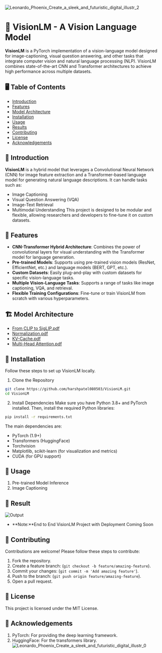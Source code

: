 ![Leonardo_Phoenix_Create_a_sleek_and_futuristic_digital_illustr_2](https://github.com/user-attachments/assets/c264804b-e35d-4cf1-8506-ca66f8f5d36f)
# 🧠 VisionLM - A Vision Language Model

**VisionLM** is a PyTorch implementation of a vision-language model designed for image-captioning, visual question answering, and other tasks that integrate computer vision and natural language processing (NLP). VisionLM combines state-of-the-art CNN and Transformer architectures to achieve high performance across multiple datasets.

## 🖥️ Table of Contents

- [Introduction](#introduction)
- [Features](#features)
- [Model Architecture](#model-architecture)
- [Installation](#installation)
- [Usage](#usage)
- [Results](#results)
- [Contributing](#contributing)
- [License](#license)
- [Acknowledgements](#acknowledgements)

## 🌟 Introduction
**VisionLM**  is a hybrid model that leverages a Convolutional Neural Network (CNN) for image feature extraction and a Transformer-based language model for generating natural language descriptions. It can handle tasks such as:

- Image Captioning
- Visual Question Answering (VQA)
- Image-Text Retrieval
- Multimodal Understanding
This project is designed to be modular and flexible, allowing researchers and developers to fine-tune it on custom datasets.

## 🚀 Features
- **CNN-Transformer Hybrid Architecture**: Combines the power of convolutional layers for visual understanding with the Transformer model for language generation.
- **Pre-trained Models**: Supports using pre-trained vision models (ResNet, EfficientNet, etc.) and language models (BERT, GPT, etc.).
- **Custom Datasets**: Easily plug-and-play with custom datasets for specific vision-language tasks.
- **Multiple Vision-Language Tasks**: Supports a range of tasks like image captioning, VQA, and retrieval.
- **Flexible Training Configurations**: Fine-tune or train VisionLM from scratch with various hyperparameters.

## 🏗️ Model Architecture
- [From CLIP to SigLIP.pdf](https://github.com/user-attachments/files/17090272/From.CLIP.to.SigLIP.pdf)
- [Normalization.pdf](https://github.com/user-attachments/files/17090274/Normalization.pdf)
- [KV-Cache.pdf](https://github.com/user-attachments/files/17090275/KV-Cache.pdf)
- [Multi-Head Attention.pdf](https://github.com/user-attachments/files/17090277/Multi-Head.Attention.pdf)

## 🔧 Installation
Follow these steps to set up VisionLM locally.
1. Clone the Repository
```bash
git clone https://github.com/harshpatel080503/VisionLM.git
cd VisionLM
```
2. Install Dependencies
Make sure you have Python 3.8+ and PyTorch installed. Then, install the required Python libraries:
```bash
pip install -r requirements.txt
```
The main dependencies are:

- PyTorch (1.9+)
- Transformers (HuggingFace)
- Torchvision
- Matplotlib, scikit-learn (for visualization and metrics)
- CUDA (for GPU support)

## 📖 Usage
1. Pre-trained Model Inference
2. Image Captioning

## 🎯 Result
![Output](https://github.com/user-attachments/assets/8f86ad0b-41e8-4b2f-818a-f6dfa6e3ce11)
- **Note:**End to End VisionLM Project with Deployment Coming Soon

## 👥 Contributing
Contributions are welcome! Please follow these steps to contribute:

1. Fork the repository.
2. Create a feature branch: (```git checkout -b feature/amazing-feature```).
3. Commit your changes: (```git commit -m 'Add amazing feature'```).
4. Push to the branch: (```git push origin feature/amazing-feature```).
5. Open a pull request.

## 📝 License
This project is licensed under the MIT License.

## 🙏 Acknowledgements
1. PyTorch: For providing the deep learning framework.
2. HuggingFace: For the transformers library.
![Leonardo_Phoenix_Create_a_sleek_and_futuristic_digital_illustr_0](https://github.com/user-attachments/assets/ba569ee8-8673-4161-9be8-8c80ab725e91)
